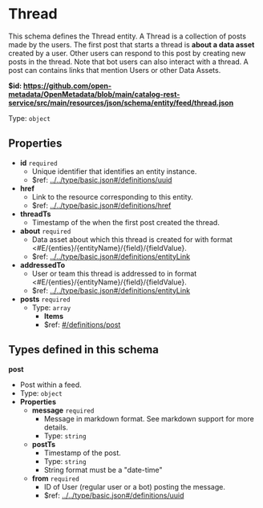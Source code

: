 # Thread

This schema defines the Thread entity. A Thread is a collection of posts made by the users. The first post that starts a thread is **about a data asset** created by a user. Other users can respond to this post by creating new posts in the thread. Note that bot users can also interact with a thread. A post can contains links that mention Users or other Data Assets.

<b id="httpsgithub.comopen-metadataopenmetadatablobmaincatalog-rest-servicesrcmainresourcesjsonschemaentityfeedthread.json">&#36;id: https://github.com/open-metadata/OpenMetadata/blob/main/catalog-rest-service/src/main/resources/json/schema/entity/feed/thread.json</b>

Type: `object`

## Properties
 - <b id="#https://github.com/open-metadata/OpenMetadata/blob/main/catalog-rest-service/src/main/resources/json/schema/entity/feed/thread.json/properties/id">id</b> `required`
	 - Unique identifier that identifies an entity instance.
	 - &#36;ref: [../../type/basic.json#/definitions/uuid](#....typebasic.jsondefinitionsuuid)
 - <b id="#https://github.com/open-metadata/OpenMetadata/blob/main/catalog-rest-service/src/main/resources/json/schema/entity/feed/thread.json/properties/href">href</b>
	 - Link to the resource corresponding to this entity.
	 - &#36;ref: [../../type/basic.json#/definitions/href](#....typebasic.jsondefinitionshref)
 - <b id="#https://github.com/open-metadata/OpenMetadata/blob/main/catalog-rest-service/src/main/resources/json/schema/entity/feed/thread.json/properties/threadTs">threadTs</b>
	 - Timestamp of the when the first post created the thread.
 - <b id="#https://github.com/open-metadata/OpenMetadata/blob/main/catalog-rest-service/src/main/resources/json/schema/entity/feed/thread.json/properties/about">about</b> `required`
	 - Data asset about which this thread is created for with format <#E/{enties}/{entityName}/{field}/{fieldValue}.
	 - &#36;ref: [../../type/basic.json#/definitions/entityLink](#....typebasic.jsondefinitionsentitylink)
 - <b id="#https://github.com/open-metadata/OpenMetadata/blob/main/catalog-rest-service/src/main/resources/json/schema/entity/feed/thread.json/properties/addressedTo">addressedTo</b>
	 - User or team this thread is addressed to in format <#E/{enties}/{entityName}/{field}/{fieldValue}.
	 - &#36;ref: [../../type/basic.json#/definitions/entityLink](#....typebasic.jsondefinitionsentitylink)
 - <b id="#https://github.com/open-metadata/OpenMetadata/blob/main/catalog-rest-service/src/main/resources/json/schema/entity/feed/thread.json/properties/posts">posts</b> `required`
	 - Type: `array`
		 - **Items**
		 - &#36;ref: [#/definitions/post](#/definitions/post)


## Types defined in this schema
**post**

 - Post within a feed.
 - Type: `object`
 - **Properties**
	 - <b id="#https://github.com/open-metadata/OpenMetadata/blob/main/catalog-rest-service/src/main/resources/json/schema/entity/feed/thread.json/definitions/post/properties/message">message</b> `required`
		 - Message in markdown format. See markdown support for more details.
		 - Type: `string`
	 - <b id="#https://github.com/open-metadata/OpenMetadata/blob/main/catalog-rest-service/src/main/resources/json/schema/entity/feed/thread.json/definitions/post/properties/postTs">postTs</b>
		 - Timestamp of the post.
		 - Type: `string`
		 - String format must be a "date-time"
	 - <b id="#https://github.com/open-metadata/OpenMetadata/blob/main/catalog-rest-service/src/main/resources/json/schema/entity/feed/thread.json/definitions/post/properties/from">from</b> `required`
		 - ID of User (regular user or a bot) posting the message.
		 - &#36;ref: [../../type/basic.json#/definitions/uuid](#....typebasic.jsondefinitionsuuid)


